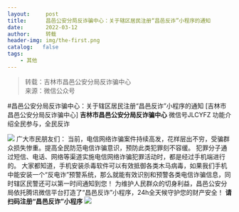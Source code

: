 ```yaml
---
layout:     post
title:      昌邑公安分局反诈骗中心：关于辖区居民注册“昌邑反诈”小程序的通知
date:       2022-03-12
author:     转载
header-img: img/the-first.png
catalog:   false
tags:
    - 其他
---
```


<blockquote><p>转载：吉林市昌邑公安分局反诈骗中心<br>
来源：微信公众号</p></blockquote>

#昌邑公安分局反诈骗中心：关于辖区居民注册“昌邑反诈”小程序的通知
[吉林市昌邑公安分局反诈骗中心]
**吉林市昌邑公安分局反诈骗中心**
微信号JLCYFZ
功能介绍全民参与，全民反诈

![]({{site.baseurl}}/postimg/7f48KExj8S7IwtibsuWUeaGaNYeIVFtZD07ib8nibibuCD4LCbozPBHKzdTG9ibEBhsXibMkCUclzuNiczaUGic1N3lDwA.gif)
广大市民朋友们：
当前，电信网络诈骗案件持续高发，花样层出不穷，受骗群众损失惨重。提高全民防范电信诈骗意识，预防此类犯罪刻不容缓。
犯罪分子通过短信、电话、网络等渠道实施电信网络诈骗犯罪活动时，都是经过手机端进行的。
大家都知道，手机安装杀毒软件可以有效抵御各类木马病毒，如果我们手机中能安装一个“反电诈”预警系统，那么就能有效识别和预警各类电信诈骗信息，同时辖区民警还可以第一时间通知到您！
为维护人民群众的切身利益，昌邑公安分局依托腾讯微信平台打造了“昌邑反诈”小程序，24h全天候守护您的财产安全！
**请扫码注册“昌邑反诈”小程序**
![]({{site.baseurl}}/postimg/7f48KExj8S7IwtibsuWUeaGaNYeIVFtZDice1lxOGuAK6XpWNEYf1OyonJkpjBzU77kYhN0bPmPvnZZ5xwHwIajw.jpeg)

